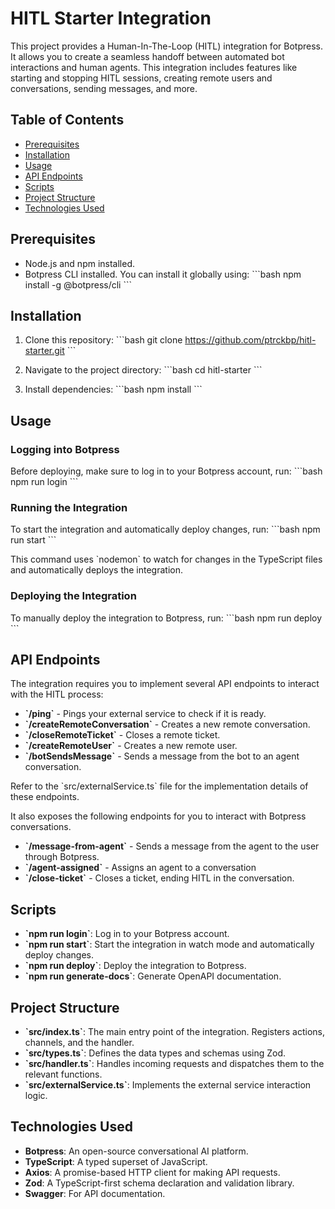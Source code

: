 
# HITL Starter Integration

This project provides a Human-In-The-Loop (HITL) integration for Botpress. It allows you to create a seamless handoff between automated bot interactions and human agents. This integration includes features like starting and stopping HITL sessions, creating remote users and conversations, sending messages, and more.

## Table of Contents
- [Prerequisites](#prerequisites)
- [Installation](#installation)
- [Usage](#usage)
- [API Endpoints](#api-endpoints)
- [Scripts](#scripts)
- [Project Structure](#project-structure)
- [Technologies Used](#technologies-used)

## Prerequisites

- Node.js and npm installed.
- Botpress CLI installed. You can install it globally using:
  \`\`\`bash
  npm install -g @botpress/cli
  \`\`\`

## Installation

1. Clone this repository:
   \`\`\`bash
   git clone https://github.com/ptrckbp/hitl-starter.git
   \`\`\`

2. Navigate to the project directory:
   \`\`\`bash
   cd hitl-starter
   \`\`\`

3. Install dependencies:
   \`\`\`bash
   npm install
   \`\`\`

## Usage

### Logging into Botpress
Before deploying, make sure to log in to your Botpress account, run:
\`\`\`bash
npm run login
\`\`\`

### Running the Integration

To start the integration and automatically deploy changes, run:
\`\`\`bash
npm run start
\`\`\`

This command uses \`nodemon\` to watch for changes in the TypeScript files and automatically deploys the integration.

### Deploying the Integration

To manually deploy the integration to Botpress, run:
\`\`\`bash
npm run deploy
\`\`\`

## API Endpoints

The integration requires you to implement several API endpoints to interact with the HITL process:

- **\`/ping\`** - Pings your external service to check if it is ready.
- **\`/createRemoteConversation\`** - Creates a new remote conversation.
- **\`/closeRemoteTicket\`** - Closes a remote ticket.
- **\`/createRemoteUser\`** - Creates a new remote user.
- **\`/botSendsMessage\`** - Sends a message from the bot to an agent conversation.

Refer to the \`src/externalService.ts\` file for the implementation details of these endpoints.

It also exposes the following endpoints for you to interact with Botpress conversations. 
- **\`/message-from-agent\`** - Sends a message from the agent to the user through Botpress.
- **\`/agent-assigned\`** - Assigns an agent to a conversation
- **\`/close-ticket\`** - Closes a ticket, ending HITL in the conversation.

## Scripts

- **\`npm run login\`**: Log in to your Botpress account.
- **\`npm run start\`**: Start the integration in watch mode and automatically deploy changes.
- **\`npm run deploy\`**: Deploy the integration to Botpress.
- **\`npm run generate-docs\`**: Generate OpenAPI documentation.

## Project Structure

- **\`src/index.ts\`**: The main entry point of the integration. Registers actions, channels, and the handler.
- **\`src/types.ts\`**: Defines the data types and schemas using Zod.
- **\`src/handler.ts\`**: Handles incoming requests and dispatches them to the relevant functions.
- **\`src/externalService.ts\`**: Implements the external service interaction logic.

## Technologies Used

- **Botpress**: An open-source conversational AI platform.
- **TypeScript**: A typed superset of JavaScript.
- **Axios**: A promise-based HTTP client for making API requests.
- **Zod**: A TypeScript-first schema declaration and validation library.
- **Swagger**: For API documentation.